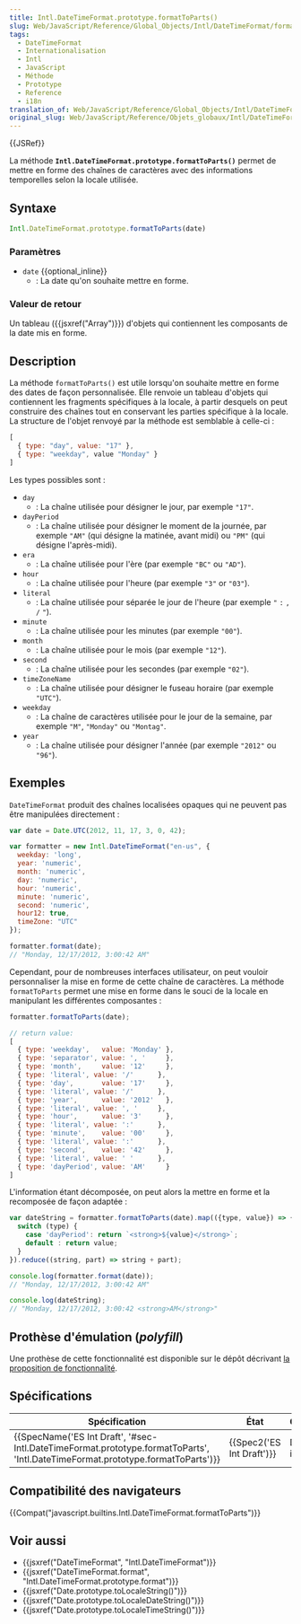 ```yaml
---
title: Intl.DateTimeFormat.prototype.formatToParts()
slug: Web/JavaScript/Reference/Global_Objects/Intl/DateTimeFormat/formatToParts
tags:
  - DateTimeFormat
  - Internationalisation
  - Intl
  - JavaScript
  - Méthode
  - Prototype
  - Reference
  - i18n
translation_of: Web/JavaScript/Reference/Global_Objects/Intl/DateTimeFormat/formatToParts
original_slug: Web/JavaScript/Reference/Objets_globaux/Intl/DateTimeFormat/formatToParts
---
```

{{JSRef}}

La méthode **`Intl.DateTimeFormat.prototype.formatToParts()`** permet de mettre en forme des chaînes de caractères avec des informations temporelles selon la locale utilisée.

## Syntaxe

```js
Intl.DateTimeFormat.prototype.formatToParts(date)
```

### Paramètres

- `date` {{optional_inline}}
  - : La date qu'on souhaite mettre en forme.

### Valeur de retour

Un tableau ({{jsxref("Array")}}) d'objets qui contiennent les composants de la date mis en forme.

## Description

La méthode `formatToParts()` est utile lorsqu'on souhaite mettre en forme des dates de façon personnalisée. Elle renvoie un tableau d'objets qui contiennent les fragments spécifiques à la locale, à partir desquels on peut construire des chaînes tout en conservant les parties spécifique à la locale. La structure de l'objet renvoyé par la méthode est semblable à celle-ci :

```js
[
  { type: "day", value: "17" },
  { type: "weekday", value "Monday" }
]
```

Les types possibles sont :

- `day`
  - : La chaîne utilisée pour désigner le jour, par exemple `"17"`.
- `dayPeriod`
  - : La chaîne utilisée pour désigner le moment de la journée, par exemple `"AM"` (qui désigne la matinée, avant midi) ou `"PM"` (qui désigne l'après-midi).
- `era`
  - : La chaîne utilisée pour l'ère (par exemple `"BC"` ou `"AD"`).
- `hour`
  - : La chaîne utilisée pour l'heure (par exemple `"3"` or `"03"`).
- `literal`
  - : La chaîne utilisée pour séparée le jour de l'heure (par exemple `"` `:` `,` `/` `"`).
- `minute`
  - : La chaîne utilisée pour les minutes (par exemple `"00"`).
- `month`
  - : La chaîne utilisée pour le mois (par exemple `"12"`).
- `second`
  - : La chaîne utilisée pour les secondes (par exemple `"02"`).
- `timeZoneName`
  - : La chaîne utilisée pour désigner le fuseau horaire (par exemple `"UTC"`).
- `weekday`
  - : La chaîne de caractères utilisée pour le jour de la semaine, par exemple `"M"`, `"Monday"` ou `"Montag"`.
- `year`
  - : La chaîne utilisée pour désigner l'année (par exemple `"2012"` ou `"96"`).

## Exemples

`DateTimeFormat` produit des chaînes localisées opaques qui ne peuvent pas être manipulées directement :

```js
var date = Date.UTC(2012, 11, 17, 3, 0, 42);

var formatter = new Intl.DateTimeFormat("en-us", {
  weekday: 'long',
  year: 'numeric',
  month: 'numeric',
  day: 'numeric',
  hour: 'numeric',
  minute: 'numeric',
  second: 'numeric',
  hour12: true,
  timeZone: "UTC"
});

formatter.format(date);
// "Monday, 12/17/2012, 3:00:42 AM"
```

Cependant, pour de nombreuses interfaces utilisateur, on peut vouloir personnaliser la mise en forme de cette chaîne de caractères. La méthode `formatToParts` permet une mise en forme dans le souci de la locale en manipulant les différentes composantes :

```js
formatter.formatToParts(date);

// return value:
[
  { type: 'weekday',   value: 'Monday' },
  { type: 'separator', value: ', '     },
  { type: 'month',     value: '12'     },
  { type: 'literal', value: '/'      },
  { type: 'day',       value: '17'     },
  { type: 'literal', value: '/'      },
  { type: 'year',      value: '2012'   },
  { type: 'literal', value: ', '     },
  { type: 'hour',      value: '3'      },
  { type: 'literal', value: ':'      },
  { type: 'minute',    value: '00'     },
  { type: 'literal', value: ':'      },
  { type: 'second',    value: '42'     },
  { type: 'literal', value: ' '      },
  { type: 'dayPeriod', value: 'AM'     }
]
```

L'information étant décomposée, on peut alors la mettre en forme et la recomposée de façon adaptée :

```js
var dateString = formatter.formatToParts(date).map(({type, value}) => {
  switch (type) {
    case 'dayPeriod': return `<strong>${value}</strong>`;
    default : return value;
  }
}).reduce((string, part) => string + part);

console.log(formatter.format(date));
// "Monday, 12/17/2012, 3:00:42 AM"

console.log(dateString);
// "Monday, 12/17/2012, 3:00:42 <strong>AM</strong>"
```

## Prothèse d'émulation (_polyfill_)

Une prothèse de cette fonctionnalité est disponible sur le dépôt décrivant [la proposition de fonctionnalité](https://github.com/zbraniecki/proposal-intl-formatToParts).

## Spécifications

| Spécification                                                                                                                                                            | État                             | Commentaires         |
| ------------------------------------------------------------------------------------------------------------------------------------------------------------------------ | -------------------------------- | -------------------- |
| {{SpecName('ES Int Draft', '#sec-Intl.DateTimeFormat.prototype.formatToParts', 'Intl.DateTimeFormat.prototype.formatToParts')}} | {{Spec2('ES Int Draft')}} | Définition initiale. |

## Compatibilité des navigateurs

{{Compat("javascript.builtins.Intl.DateTimeFormat.formatToParts")}}

## Voir aussi

- {{jsxref("DateTimeFormat", "Intl.DateTimeFormat")}}
- {{jsxref("DateTimeFormat.format", "Intl.DateTimeFormat.prototype.format")}}
- {{jsxref("Date.prototype.toLocaleString()")}}
- {{jsxref("Date.prototype.toLocaleDateString()")}}
- {{jsxref("Date.prototype.toLocaleTimeString()")}}
